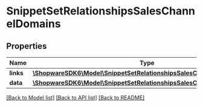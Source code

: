 # SnippetSetRelationshipsSalesChannelDomains

## Properties
Name | Type | Description | Notes
------------ | ------------- | ------------- | -------------
**links** | [**\ShopwareSDK6\Model\SnippetSetRelationshipsSalesChannelDomainsLinks**](SnippetSetRelationshipsSalesChannelDomainsLinks.md) |  | [optional] 
**data** | [**\ShopwareSDK6\Model\SnippetSetRelationshipsSalesChannelDomainsData[]**](SnippetSetRelationshipsSalesChannelDomainsData.md) |  | [optional] 

[[Back to Model list]](../../README.md#documentation-for-models) [[Back to API list]](../../README.md#documentation-for-api-endpoints) [[Back to README]](../../README.md)

